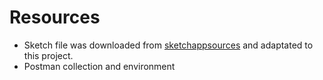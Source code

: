 # Resources

- Sketch file was downloaded from [sketchappsources](https://www.sketchappsources.com/free-source/3201-travel-world-landing-page-sketch-freebie-resource.html) and adaptated to this project.
- Postman collection and environment
